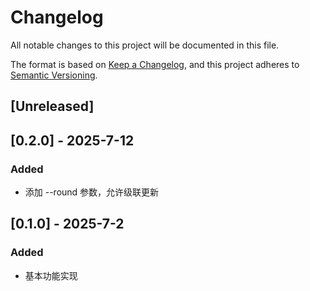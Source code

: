 # Changelog

All notable changes to this project will be documented in this file.

The format is based on [Keep a Changelog](https://keepachangelog.com/en/1.0.0/),
and this project adheres to [Semantic Versioning](https://semver.org/spec/v2.0.0.html).


## [Unreleased]

## [0.2.0] - 2025-7-12

### Added

* 添加 --round 参数，允许级联更新

## [0.1.0] - 2025-7-2

### Added

* 基本功能实现
